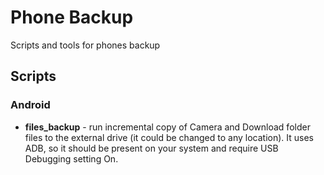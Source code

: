 # Phone Backup

Scripts and tools for phones backup

## Scripts

### Android

- **files_backup** - run incremental copy of Camera and Download folder files
to the external drive (it could be changed to any location). It uses ADB,
so it should be present on your system and require USB Debugging setting On. 
